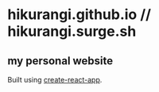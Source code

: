 # hikurangi.github.io // hikurangi.surge.sh

## my personal website

Built using [create-react-app](https://github.com/facebookincubator/create-react-app).
